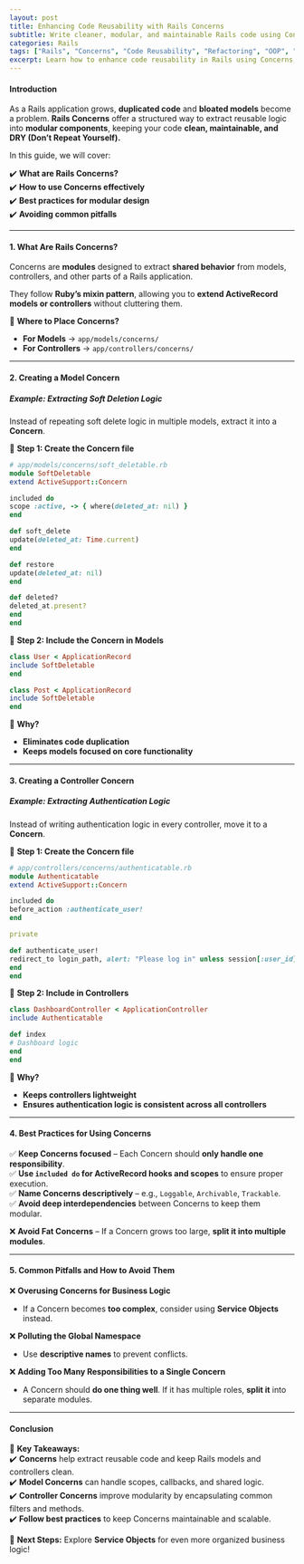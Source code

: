 ```yaml
---
layout: post  
title: Enhancing Code Reusability with Rails Concerns  
subtitle: Write cleaner, modular, and maintainable Rails code using Concerns  
categories: Rails  
tags: ["Rails", "Concerns", "Code Reusability", "Refactoring", "OOP", "Modular Design"]  
excerpt: Learn how to enhance code reusability in Rails using Concerns, making your codebase cleaner, more modular, and easier to maintain.  
---
```


#### **Introduction**
As a Rails application grows, **duplicated code** and **bloated models** become a problem. **Rails Concerns** offer a structured way to extract reusable logic into **modular components**, keeping your code **clean, maintainable, and DRY (Don’t Repeat Yourself).**

In this guide, we will cover:

✔️ **What are Rails Concerns?**  
✔️ **How to use Concerns effectively**  
✔️ **Best practices for modular design**  
✔️ **Avoiding common pitfalls**

---

#### **1. What Are Rails Concerns?**
Concerns are **modules** designed to extract **shared behavior** from models, controllers, and other parts of a Rails application.

They follow **Ruby’s mixin pattern**, allowing you to **extend ActiveRecord models or controllers** without cluttering them.

📌 **Where to Place Concerns?**
- **For Models** → `app/models/concerns/`
- **For Controllers** → `app/controllers/concerns/`

---

#### **2. Creating a Model Concern**
##### **Example: Extracting Soft Deletion Logic**
Instead of repeating soft delete logic in multiple models, extract it into a **Concern**.

📌 **Step 1: Create the Concern file**  
```rb
# app/models/concerns/soft_deletable.rb
module SoftDeletable  
extend ActiveSupport::Concern

included do  
scope :active, -> { where(deleted_at: nil) }  
end

def soft_delete  
update(deleted_at: Time.current)  
end

def restore  
update(deleted_at: nil)  
end

def deleted?  
deleted_at.present?  
end  
end  
```

📌 **Step 2: Include the Concern in Models**  
```rb  
class User < ApplicationRecord  
include SoftDeletable  
end

class Post < ApplicationRecord  
include SoftDeletable  
end  
```

🚀 **Why?**
- **Eliminates code duplication**
- **Keeps models focused on core functionality**

---

#### **3. Creating a Controller Concern**
##### **Example: Extracting Authentication Logic**
Instead of writing authentication logic in every controller, move it to a **Concern**.

📌 **Step 1: Create the Concern file**  
```rb
# app/controllers/concerns/authenticatable.rb
module Authenticatable  
extend ActiveSupport::Concern

included do  
before_action :authenticate_user!  
end

private

def authenticate_user!  
redirect_to login_path, alert: "Please log in" unless session[:user_id]  
end  
end  
```

📌 **Step 2: Include in Controllers**  
```rb  
class DashboardController < ApplicationController  
include Authenticatable

def index  
# Dashboard logic  
end  
end  
```

🚀 **Why?**
- **Keeps controllers lightweight**
- **Ensures authentication logic is consistent across all controllers**

---

#### **4. Best Practices for Using Concerns**
✅ **Keep Concerns focused** – Each Concern should **only handle one responsibility**.  
✅ **Use `included do` for ActiveRecord hooks and scopes** to ensure proper execution.  
✅ **Name Concerns descriptively** – e.g., `Loggable`, `Archivable`, `Trackable`.  
✅ **Avoid deep interdependencies** between Concerns to keep them modular.

❌ **Avoid Fat Concerns** – If a Concern grows too large, **split it into multiple modules**.

---

#### **5. Common Pitfalls and How to Avoid Them**
❌ **Overusing Concerns for Business Logic**
- If a Concern becomes **too complex**, consider using **Service Objects** instead.

❌ **Polluting the Global Namespace**
- Use **descriptive names** to prevent conflicts.

❌ **Adding Too Many Responsibilities to a Single Concern**
- A Concern should **do one thing well**. If it has multiple roles, **split it** into separate modules.

---

#### **Conclusion**
🚀 **Key Takeaways:**  
✔️ **Concerns** help extract reusable code and keep Rails models and controllers clean.  
✔️ **Model Concerns** can handle scopes, callbacks, and shared logic.  
✔️ **Controller Concerns** improve modularity by encapsulating common filters and methods.  
✔️ **Follow best practices** to keep Concerns maintainable and scalable.

🔗 **Next Steps:** Explore **Service Objects** for even more organized business logic!  
